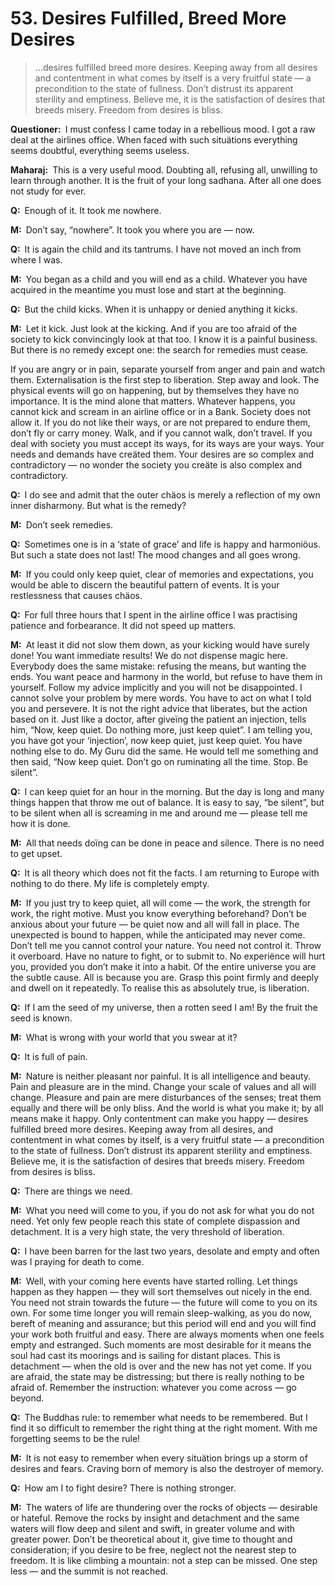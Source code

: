# 53. Desires Fulfilled, Breed More Desires

>…desires fulfilled breed more desires. Keeping away from all desires and contentment in what comes by itself is a very fruitful state — a precondition to the state of fullness. Don’t distrust its apparent sterility and emptiness. Believe me, it is the satisfaction of desires that breeds misery. Freedom from desires is bliss.

**Questioner:**&ensp;I must confess I came today in a rebellious mood. I got a raw deal at the airlines office. When faced with such situätions everything seems doubtful, everything seems useless.

**Maharaj:**&ensp;This is a very useful mood. Doubting all, refusing all, unwilling to learn through another. It is the fruit of your long <span data-tippy-content="The practice which produces success, <em>siddhi</em>.">sadhana</span>. After all one does not study for ever.

**Q:**&ensp;Enough of it. It took me nowhere.

**M:**&ensp;Don’t say, “nowhere”. It took you where you are — now.

**Q:**&ensp;It is again the child and its tantrums. I have not moved an inch from where I was.

**M:**&ensp;You began as a child and you will end as a child. Whatever you have acquired in the meantime you must lose and start at the beginning.

**Q:**&ensp;But the child kicks. When it is unhappy or denied anything it kicks.

**M:**&ensp;Let it kick. Just look at the kicking. And if you are too afraid of the society to kick convincingly look at that too. I know it is a painful business. But there is no remedy except one: the search for remedies must cease. 

If you are angry or in pain, separate yourself from anger and pain and watch them. Externalisation is the first step to liberation. Step away and look. The physical events will go on happening, but by themselves they have no importance. It is the mind alone that matters. Whatever happens, you cannot kick and scream in an airline office or in a Bank. Society does not allow it. If you do not like their ways, or are not prepared to endure them, don’t fly or carry money. Walk, and if you cannot walk, don’t travel. If you deal with society you must accept its ways, for its ways are your ways. Your needs and demands have creäted them. Your desires are so complex and contradictory — no wonder the society you creäte is also complex and contradictory.

**Q:**&ensp;I do see and admit that the outer chäos is merely a reflection of my own inner disharmony. But what is the remedy?

**M:**&ensp;Don’t seek remedies.

**Q:**&ensp;Sometimes one is in a ‘state of grace’ and life is happy and harmoniöus. But such a state does not last! The mood changes and all goes wrong.

**M:**&ensp;If you could only keep quiet, clear of memories and expectations, you would be able to discern the beautiful pattern of events. It is your restlessness that causes chäos.

**Q:**&ensp;For full three hours that I spent in the airline office I was practising patience and forbearance. It did not speed up matters.

**M:**&ensp;At least it did not slow them down, as your kicking would have surely done! You want immediate results! We do not dispense magic here. Everybody does the same mistake: refusing the means, but wanting the ends. You want peace and harmony in the world, but refuse to have them in yourself. Follow my advice implicitly and you will not be disappointed. I cannot solve your problem by mere words. You have to act on what I told you and persevere. It is not the right advice that liberates, but the action based on it. Just like a doctor, after giveïng the patient an injection, tells him, “Now, keep quiet. Do nothing more, just keep quiet”. I am telling you, you have got your ‘injection’, now keep quiet, just keep quiet. You have nothing else to do. My <span data-tippy-content="Spiritual teacher, preceptor.">Guru</span> did the same. He would tell me something and then said, “Now keep quiet. Don’t go on ruminating all the time. Stop. Be silent”.

**Q:**&ensp;I can keep quiet for an hour in the morning. But the day is long and many things happen that throw me out of balance. It is easy to say, “be silent”, but to be silent when all is screaming in me and around me — please tell me how it is done.

**M:**&ensp;All that needs doïng can be done in peace and silence. There is no need to get upset.

**Q:**&ensp;It is all theory which does not fit the facts. I am returning to Europe with nothing to do there. My life is completely empty.

**M:**&ensp;If you just try to keep quiet, all will come — the work, the strength for work, the right motive. Must you know everything beforehand? Don’t be anxious about your future — be quiet now and all will fall in place. The unexpected is bound to happen, while the anticipated may never come. Don’t tell me you cannot control your nature. You need not control it. Throw it overboard. Have no nature to fight, or to submit to. No experiënce will hurt you, provided you don’t make it into a habit. Of the entire universe you are the subtle cause. All is because you are. Grasp this point firmly and deeply and dwell on it repeatedly. To realise this as absolutely true, is liberation.

**Q:**&ensp;If I am the seed of my universe, then a rotten seed I am! By the fruit the seed is known.

**M:**&ensp;What is wrong with your world that you swear at it?

**Q:**&ensp;It is full of pain.

**M:**&ensp;Nature is neither pleasant nor painful. It is all intelligence and beauty. Pain and pleasure are in the mind. Change your scale of values and all will change. Pleasure and pain are mere disturbances of the senses; treat them equally and there will be only bliss. And the world is what you make it; by all means make it happy. Only contentment can make you happy — desires fulfilled breed more desires. Keeping away from all desires, and contentment in what comes by itself, is a very fruitful state — a precondition to the state of fullness. Don’t distrust its apparent sterility and emptiness. Believe me, it is the satisfaction of desires that breeds misery. Freedom from desires is bliss.

**Q:**&ensp;There are things we need.

**M:**&ensp;What you need will come to you, if you do not ask for what you do not need. Yet only few people reach this state of complete dispassion and detachment. It is a very high state, the very threshold of liberation.

**Q:**&ensp;I have been barren for the last two years, desolate and empty and often was I praying for death to come.

**M:**&ensp;Well, with your coming here events have started rolling. Let things happen as they happen — they will sort themselves out nicely in the end. You need not strain towards the future — the future will come to you on its own. For some time longer you will remain sleep-walking, as you do now, bereft of meaning and assurance; but this period will end and you will find your work both fruitful and easy. There are always moments when one feels empty and estranged. Such moments are most desirable for it means the soul had cast its moorings and is sailing for distant places. This is detachment — when the old is over and the new has not yet come. If you are afraid, the state may be distressing; but there is really nothing to be afraid of. Remember the instruction: whatever you come across — go beyond.

**Q:**&ensp;The Buddhas rule: to remember what needs to be remembered. But I find it so difficult to remember the right thing at the right moment. With me forgetting seems to be the rule!

**M:**&ensp;It is not easy to remember when every situätion brings up a storm of desires and fears. Craving born of memory is also the destroyer of memory.

**Q:**&ensp;How am I to fight desire? There is nothing stronger.

**M:**&ensp;The waters of life are thundering over the rocks of objects — desirable or hateful. Remove the rocks by insight and detachment and the same waters will flow deep and silent and swift, in greater volume and with greater power. Don’t be theoretical about it, give time to thought and consideration; if you desire to be free, neglect not the nearest step to freedom. It is like climbing a mountain: not a step can be missed. One step less — and the summit is not reached.

<script>
export default {
  props: ["slot-key"],
  mounted () {
    tippy("[data-tippy-content]", {allowHTML: true});
  }
}
</script>